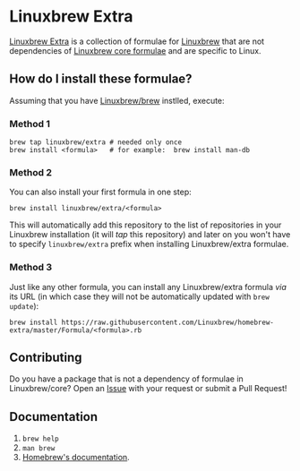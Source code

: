 # Linuxbrew Extra

[Linuxbrew Extra](https://github.com/Linuxbrew/homebrew-extra) is a collection of
formulae for [Linuxbrew](https://github.com/Linuxbrew/brew) that are not dependencies of
[Linuxbrew core formulae](https://github.com/Linuxbrew/homebrew-core) and are specific to Linux.

## How do I install these formulae?

Assuming that you have [Linuxbrew/brew](https://github.com/Linuxbrew/brew) instlled, execute:

### Method 1
```
brew tap linuxbrew/extra # needed only once
brew install <formula>   # for example:  brew install man-db
```

### Method 2
You can also install your first formula in one step:
```
brew install linuxbrew/extra/<formula>
```
This will automatically add this repository to the list of repositories in your Linuxbrew installation (it will _tap_ this repository) and later on you won't have to specify `linuxbrew/extra` prefix when installing Linuxbrew/extra formulae.

### Method 3

Just like any other formula, you can install any Linuxbrew/extra formula _via_ its URL (in which case they will not be automatically updated with `brew update`):

```
brew install https://raw.githubusercontent.com/Linuxbrew/homebrew-extra/master/Formula/<formula>.rb
```

## Contributing

Do you have a package that is not a dependency of formulae in Linuxbrew/core?
Open an [Issue](https://github.com/Linuxbrew/homebrew-extra/issues/new) with your request or submit a Pull Request!

## Documentation

1. `brew help`
2. `man brew`
3. [Homebrew's documentation](https://github.com/Homebrew/brew/tree/master/docs#readme).
